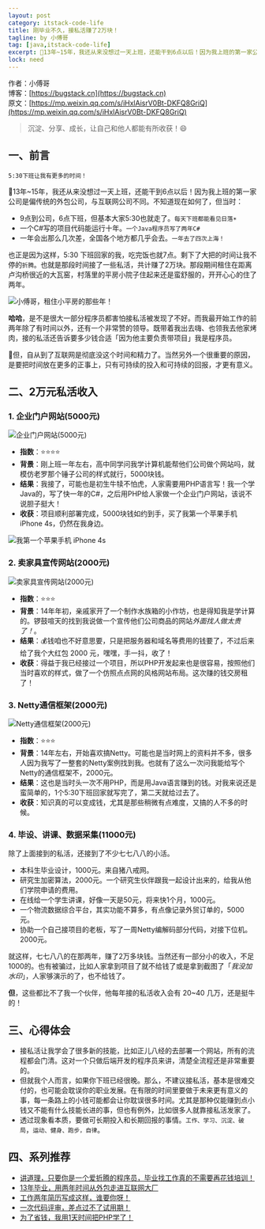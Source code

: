 ```yaml
---
layout: post
category: itstack-code-life
title: 刚毕业不久，接私活赚了2万块！
tagline: by 小傅哥
tag: [java,itstack-code-life]
excerpt: 🤔13年~15年，我还从来没想过一天上班，还能干到6点以后！因为我上班的第一家公司是偏传统的外包公司，与互联网公司不同。不知道现在如何了。但当时的作息时间让我可以折腾更多自己想做的事情，工作、学习、沉淀、破局，运动、健身、跑步，自律！
lock: need
---
```


作者：小傅哥
<br/>博客：[https://bugstack.cn](https://bugstack.cn)
<br/>原文：[https://mp.weixin.qq.com/s/iHxlAisrV0Bt-DKFQ8GriQ](https://mp.weixin.qq.com/s/iHxlAisrV0Bt-DKFQ8GriQ)

> 沉淀、分享、成长，让自己和他人都能有所收获！😄

## 一、前言

`5:30下班让我有更多的时间！`

🤔13年~15年，我还从来没想过一天上班，还能干到6点以后！因为我上班的第一家公司是偏传统的外包公司，与互联网公司不同。不知道现在如何了，但当时：
- 9点到公司，6点下班，但基本大家5:30也就走了。`每天下班都能看见日落☀️`
- 一个C#写的项目代码能运行十年。`一个Java程序员写了两年C#`
- 一年会出那么几次差，全国各个地方都几乎会去。`一年去了四次上海！`

也正是因为这样，5:30 下班回家的我，吃完饭也就7点。剩下了大把的时间让我不停的`折腾`。也就是那段时间接了一些私活，共计赚了2万块。那段期间租住在距离卢沟桥很近的大瓦窑，村落里的平房小院子住起来还是蛮舒服的，开开心心的住了两年。

![小傅哥，租住小平房的那些年！](https://bugstack.cn/assets/images/2020/all-9-00.png)

**哈哈**，是不是很大一部分程序员都害怕接私活被发现了不好。而我最开始工作的前两年除了有时间以外，还有一个非常赞的领导。既带着我出去嗨、也领我去他家烤肉，接的私活还告诉要多少钱合适「因为他主要负责带项目」我是程序员。

🤕但，自从到了互联网是彻底没这个时间和精力了。当然另外一个很重要的原因，是要把时间放在更多的正事上，只有可持续的投入和可持续的回报，才更有意义。

## 二、2万元私活收入

### 1. 企业门户网站(5000元)

![企业门户网站(5000元)](https://bugstack.cn/assets/images/2020/all-9-01.png)

- **指数**：⭐⭐⭐⭐
- **背景**：刚上班一年左右，高中同学问我学计算机能帮他们公司做个网站吗，就模仿老罗那个锤子公司的样式就行，5000块钱。
- **结果**：我接了，可能也是初生牛犊不怕虎，人家需要用PHP语言写！我一个学Java的，写了快一年的C#，之后用PHP给人家做一个企业门户网站，该说不说胆子挺大！
- **收获**：项目顺利部署完成，5000块钱如约到手，买了我第一个苹果手机 iPhone 4s，仍然在我身边。

![我第一个苹果手机 iPhone 4s](https://bugstack.cn/assets/images/pic-content/2019/11/itstack-demo-code-mybatis-2-1.jpg)

### 2. 卖家具宣传网站(2000元)

![卖家具宣传网站(2000元)](https://bugstack.cn/assets/images/2020/all-9-02.png)

- **指数**：⭐⭐⭐
- **背景**：14年年初，亲戚家开了一个制作水族箱的小作坊，也是得知我是学计算的。锣鼓喧天的找到我说做一个宣传他们公司商品的网站*外面找人做太贵了！*。
- **结果**：💰钱咱也不好意思要，只是把服务器和域名等费用的钱要了，不过后来给了我个大红包 2000 元，嘿嘿，手一抖，收了！
- **收获**：得益于我已经接过一个项目，所以PHP开发起来也是很容易，按照他们当时喜欢的样式，做了一个仿照点点网的风格网站布局。这次赚的钱交房租了！

### 3. Netty通信框架(2000元)

![Netty通信框架(2000元)](https://bugstack.cn/assets/images/2020/all-9-03.png)

- **指数**：⭐⭐⭐
- **背景**：14年左右，开始喜欢搞Netty。可能也是当时网上的资料并不多，很多人因为我写了一整套的Netty案例找到我。也就有了这么一次问我能给写个Netty的通信框架不，2000元。
- **结果**：这也是当时头一次不用PHP，而是用Java语言赚到的钱。对我来说还是蛮简单的，1个5:30下班回家就写完了，第二天就给过去了。
- **收获**：知识真的可以变成钱，尤其是那些稍微有点难度，又搞的人不多的时候。

### 4. 毕设、讲课、数据采集(11000元)

除了上面接到的私活，还接到了不少七七八八的小活。
- 本科生毕业设计，1000元。来自猪八戒网。
- 研究生加密算法，2000元。一个研究生伙伴跟我一起设计出来的，给我从他们学院申请的费用。
- 在线给一个学生讲课，好像一天是50元，将来快1个月，1000元。
- 一个物流数据综合平台，其实功能不算多，有点像记录外贸订单的，5000元。
- 协助一个自己接项目的老板，写了一周Netty编解码部分代码，对接下位机。2000元。

就这样，七七八八的在那两年，赚了2万多块钱。当然还有一部分小的收入，不足1000的。也有被骗过，比如人家拿到项目了就不给钱了或是拿到截图了「*我没加水印*」，人家够演示的了，也不给钱了。

**但**，这些都比不了我一个伙伴，他每年接的私活收入会有 20~40 几万，还是挺牛的！

## 三、心得体会

- 接私活让我学会了很多新的技能，比如正儿八经的去部署一个网站，所有的流程都会门清。这对一个只做后端开发的程序员来讲，清楚全流程还是非常重要的。
- 但就我个人而言，如果你下班已经很晚。那么，不建议接私活，基本是很难交付的，也可能会耽误你的职业发展。在有限的时间里要做于未来更有意义的事，每一条路上的小钱可能都会让你耽误很多时间。尤其是那种仅能赚到点小钱又不能有什么技能长进的事，但也有例外，比如很多人就靠接私活发家了。
- 透过现象看本质，要做可长期投入和长期回报的事情。`工作、学习、沉淀、破局`，`运动、健身、跑步，自律`。

## 四、系列推荐

- [讲道理，只要你是一个爱折腾的程序员，毕业找工作真的不需要再花钱培训！](https://bugstack.cn/itstack-code-life/2020/04/30/%E8%AE%B2%E9%81%93%E7%90%86-%E5%8F%AA%E8%A6%81%E4%BD%A0%E6%98%AF%E4%B8%80%E4%B8%AA%E7%88%B1%E6%8A%98%E8%85%BE%E7%9A%84%E7%A8%8B%E5%BA%8F%E5%91%98-%E6%AF%95%E4%B8%9A%E6%89%BE%E5%B7%A5%E4%BD%9C%E7%9C%9F%E7%9A%84%E4%B8%8D%E9%9C%80%E8%A6%81%E5%86%8D%E8%8A%B1%E9%92%B1%E5%9F%B9%E8%AE%AD.html)
- [13年毕业，用两年时间从外包走进互联网大厂](https://bugstack.cn/itstack-code-life/2020/08/25/13%E5%B9%B4%E6%AF%95%E4%B8%9A-%E7%94%A8%E4%B8%A4%E5%B9%B4%E6%97%B6%E9%97%B4%E4%BB%8E%E5%A4%96%E5%8C%85%E8%B5%B0%E8%BF%9B%E4%BA%92%E8%81%94%E7%BD%91%E5%A4%A7%E5%8E%82.html)
- [工作两年简历写成这样，谁要你呀！](https://bugstack.cn/itstack-code-life/2020/04/11/%E5%B7%A5%E4%BD%9C%E4%B8%A4%E5%B9%B4%E7%AE%80%E5%8E%86%E5%86%99%E6%88%90%E8%BF%99%E6%A0%B7-%E8%B0%81%E8%A6%81%E4%BD%A0%E5%91%80.html)
- [一次代码评审，差点过不了试用期！](https://bugstack.cn/itstack-demo-any/2020/09/14/%E4%B8%80%E6%AC%A1%E4%BB%A3%E7%A0%81%E8%AF%84%E5%AE%A1-%E5%B7%AE%E7%82%B9%E8%BF%87%E4%B8%8D%E4%BA%86%E8%AF%95%E7%94%A8%E6%9C%9F.html)
- [为了省钱，我用1天时间把PHP学了！](https://bugstack.cn/itstack-code-life/2020/10/11/%E4%B8%BA%E4%BA%86%E7%9C%81%E9%92%B1-%E6%88%91%E7%94%A81%E5%A4%A9%E6%97%B6%E9%97%B4%E6%8A%8APHP%E5%AD%A6%E4%BA%86.html)
